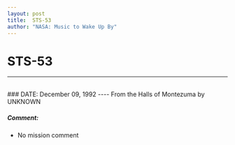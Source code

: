 ```yaml
---
layout: post
title:  STS-53
author: "NASA: Music to Wake Up By"
---
```


# STS-53
----
<br/>
### DATE: December 09, 1992
----
From the Halls of Montezuma by UNKNOWN

##### Comment:
* No mission comment
